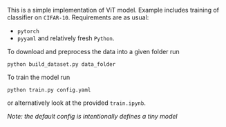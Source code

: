 This is a simple implementation of ViT model. Example includes training of classifier on `CIFAR-10`. Requirements are as usual:
- ``pytorch``
- ``pyyaml``
and relatively fresh ``Python``.

To download and preprocess the data into a given folder run
```
python build_dataset.py data_folder
```

To train the model run
```
python train.py config.yaml
```
or alternatively look at the provided ``train.ipynb``.

*Note: the default config is intentionally defines a tiny model*
